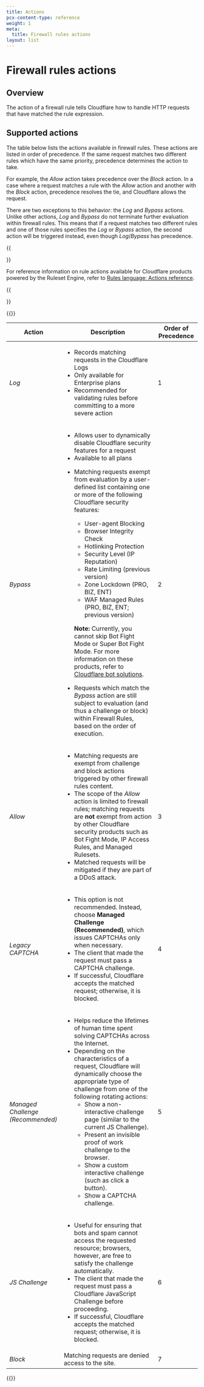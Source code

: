 ```yaml
---
title: Actions
pcx-content-type: reference
weight: 1
meta:
  title: Firewall rules actions
layout: list
---
```


# Firewall rules actions

## Overview

The action of a firewall rule tells Cloudflare how to handle HTTP requests that have matched the rule expression.

## Supported actions

The table below lists the actions available in firewall rules. These actions are listed in order of precedence. If the same request matches two different rules which have the same priority, precedence determines the action to take.

For example, the _Allow_ action takes precedence over the _Block_ action. In a case where a request matches a rule with the _Allow_ action and another with the _Block_ action, precedence resolves the tie, and Cloudflare allows the request.

There are two exceptions to this behavior: the _Log_ and _Bypass_ actions. Unlike other actions, _Log_ and _Bypass_ do not terminate further evaluation within firewall rules. This means that if a request matches two different rules and one of those rules specifies the _Log_ or _Bypass_ action, the second action will be triggered instead, even though _Log_/_Bypass_ has precedence.

{{<Aside type="note">}}

For reference information on rule actions available for Cloudflare products powered by the Ruleset Engine, refer to [Rules language: Actions reference](/ruleset-engine/rules-language/actions/).

{{</Aside>}}

{{<table-wrap>}}

  <table style="width: 100%">
  <thead>
    <tr>
      <th>Action</th>
      <th>Description</th>
      <th>Order of Precedence</th>
    </tr>
  </thead>
    <tbody>
      <tr>
        <td><em>Log</em></td>
        <td>
          <ul>
            <li>Records matching requests in the Cloudflare Logs</li>
            <li>Only available for Enterprise plans</li>
            <li>
              Recommended for validating rules before committing to a more
              severe action
            </li>
          </ul>
        </td>
        <td>1</td>
      </tr>
      <tr>
        <td><em>Bypass</em></td>
        <td>
          <ul>
            <li>
              Allows user to dynamically disable Cloudflare security features
              for a request
            </li>
            <li>Available to all plans</li>
            <li>
              <p>Matching requests exempt from evaluation by a user-defined list
              containing one or more of the following Cloudflare security features:</p>
              <ul>
                <li>User-agent Blocking</li>
                <li>Browser Integrity Check</li>
                <li>Hotlinking Protection</li>
                <li>Security Level (IP Reputation)</li>
                <li>Rate Limiting (previous version)</li>
                <li>Zone Lockdown (PRO, BIZ, ENT)</li>
                <li>WAF Managed Rules (PRO, BIZ, ENT; previous version)</li>
              </ul>
              <p><strong>Note:</strong> Currently, you cannot skip Bot Fight Mode or Super Bot Fight Mode. For more information on these products, refer to <a href="/bots/">Cloudflare bot solutions</a>.</p>
            </li>
            <li>
              Requests which match the <em>Bypass</em> action are still subject
              to evaluation (and thus a challenge or block) within Firewall
              Rules, based on the order of execution.
            </li>
          </ul>
        </td>
        <td>2</td>
      </tr>
      <tr>
        <td><em>Allow</em></td>
        <td>
          <ul>
            <li>
              Matching requests are exempt from challenge and block actions
              triggered by other firewall rules content.
            </li>
            <li>
              The scope of the <em>Allow</em> action is limited to firewall
              rules; matching requests are <strong>not</strong> exempt from
              action by other Cloudflare security products such as Bot Fight Mode, IP Access
              Rules, and Managed Rulesets.
            </li>
            <li>
              Matched requests will be mitigated if they are part of a DDoS
              attack.
            </li>
          </ul>
        </td>
        <td>3</td>
      </tr>
      <tr>
        <td><em>Legacy CAPTCHA</em></td>
        <td>
          <ul>
            <li>
              This option is not recommended. Instead, choose <strong>Managed Challenge (Recommended)</strong>, which issues CAPTCHAs only when necessary.
            </li>
            <li>
              The client that made the request must pass a CAPTCHA challenge.
            </li>
            <li>
              If successful, Cloudflare accepts the matched request; otherwise,
              it is blocked.
            </li>
          </ul>
        </td>
        <td>4</td>
      </tr>
      <tr>
        <td><em>Managed Challenge<br/>(Recommended)</em></td>
        <td>
          <ul>
            <li>
              Helps reduce the lifetimes of human time spent solving CAPTCHAs across the Internet.
            </li>
            <li>
              Depending on the characteristics of a request, Cloudflare will dynamically choose the appropriate type of challenge from one of the following rotating actions:
              <ul>
                <li>
                  Show a non-interactive challenge page (similar to the current JS Challenge).
                </li>
                <li>
                  Present an invisible proof of work challenge to the browser.
                </li>
                <li>
                  Show a custom interactive challenge (such as click a button).
                </li>
                <li>
                  Show a CAPTCHA challenge.
                </li>
              </ul>
            </li>
          </ul>
        </td>
        <td>5</td>
      </tr>
      <tr>
        <td><em>JS Challenge</em></td>
        <td>
          <ul>
            <li>
              Useful for ensuring that bots and spam cannot access the requested
              resource; browsers, however, are free to satisfy the challenge
              automatically.
            </li>
            <li>
              The client that made the request must pass a Cloudflare JavaScript
              Challenge before proceeding.
            </li>
            <li>
              If successful, Cloudflare accepts the matched request; otherwise,
              it is blocked.
            </li>
          </ul>
        </td>
        <td>6</td>
      </tr>
      <tr>
        <td><em>Block</em></td>
        <td>Matching requests are denied access to the site.</td>
        <td>7</td>
      </tr>
    </tbody>

  </table>
{{</table-wrap>}}
